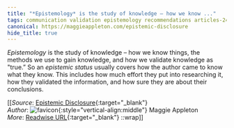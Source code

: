 ```yaml
---
title: "*Epistemology* is the study of knowledge – how we know ..."
tags: communication validation epistemology recommendations articles-24163844
canonical: https://maggieappleton.com/epistemic-disclosure
hide_title: true
---
```


*Epistemology* is the study of knowledge – how we know things, the methods we use to gain knowledge, and how we validate knowledge as "true.” So an *epistemic status* usually covers how the author came to know what they know. This includes how much effort they put into researching it, how they validated the information, and how sure they are about their conclusions.


[[_Source_: [Epistemic Disclosure](https://maggieappleton.com/epistemic-disclosure){:target="_blank"}<br>
_Author_: ![favicon](https://s2.googleusercontent.com/s2/favicons?domain=maggieappleton.com){:style="vertical-align:middle"} Maggie Appleton<br>
_More_: [Readwise URL](https://readwise.io/open/472395260){:target="_blank"}
::wrap]]